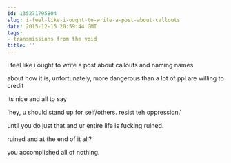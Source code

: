 ```yaml
---
id: 135271795804
slug: i-feel-like-i-ought-to-write-a-post-about-callouts
date: 2015-12-15 20:59:44 GMT
tags:
- transmissions from the void
title: ''
---
```


i feel like i ought to write a post about callouts and naming names

about how it is, unfortunately, more dangerous than a lot of ppl are willing to credit

its nice and all to say

'hey, u should stand up for self/others. resist teh oppression.'

until you do just that and ur entire life is fucking ruined.

ruined and at the end of it all?

you accomplished all of nothing.